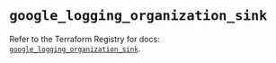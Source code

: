 # `google_logging_organization_sink`

Refer to the Terraform Registry for docs: [`google_logging_organization_sink`](https://registry.terraform.io/providers/hashicorp/google/6.43.0/docs/resources/logging_organization_sink).
